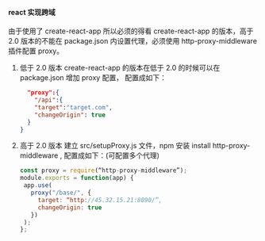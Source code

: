 #### react 实现跨域

由于使用了 create-react-app 所以必须的得看 create-react-app 的版本，高于 2.0 版本的不能在 package.json 内设置代理，必须使用 http-proxy-middleware 插件配置 proxy。

1. 低于 2.0 版本
   create-react-app 的版本在低于 2.0 的时候可以在 package.json 增加 proxy 配置， 配置成如下：

   ```json
     "proxy":{
       "/api":{
       "target":"target.com",
       "changeOrigin": true
     }
   }
   ```

2. 高于 2.0 版本
   建立 src/setupProxy.js 文件，npm 安装 install http-proxy-middleware , 配置成如下：(可配置多个代理)
   ```js
   const proxy = require(“http-proxy-middleware”);
   module.exports = function(app) {
    app.use(
      proxy("/base/", {
        target: “http://45.32.15.21:8090/”,
        changeOrigin: true
      })
    );
   };
   ```
